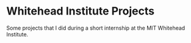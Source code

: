 # Whitehead Institute Projects

Some projects that I did during a short internship at the MIT Whitehead Institute.
